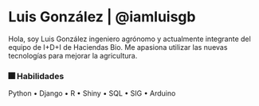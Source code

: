 # Luis González | @iamluisgb

Hola, soy Luis González ingeniero agrónomo y actualmente integrante del equipo de I+D+I de Haciendas Bio. Me apasiona utilizar las nuevas tecnologías para mejorar la agricultura.

### 🎆 Habilidades

Python • Django • R • Shiny • SQL • SIG • Arduino 
 
